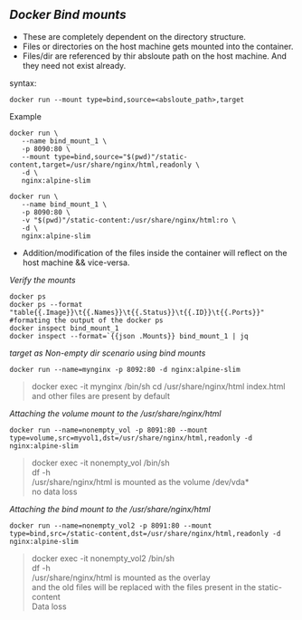 ## ***Docker Bind mounts***

* These are completely dependent on the directory structure.
* Files or directories on the host machine gets mounted into the container.
* Files/dir are referenced by thir absloute path on the host machine. And they need not exist already.

syntax:
```
docker run --mount type=bind,source=<absloute_path>,target
```
Example 
```
docker run \
   --name bind_mount_1 \
   -p 8090:80 \
   --mount type=bind,source="$(pwd)"/static-content,target=/usr/share/nginx/html,readonly \
   -d \
   nginx:alpine-slim
```
```
docker run \
   --name bind_mount_1 \
   -p 8090:80 \
   -v "$(pwd)"/static-content:/usr/share/nginx/html:ro \
   -d \
   nginx:alpine-slim
```
* Addition/modification of the files inside the container will reflect on the host machine && vice-versa.

*Verify the mounts*
```
docker ps
docker ps --format "table{{.Image}}\t{{.Names}}\t{{.Status}}\t{{.ID}}\t{{.Ports}}"     #formating the output of the docker ps 
docker inspect bind_mount_1
docker inspect --format=`{{json .Mounts}} bind_mount_1 | jq
```

*target as Non-empty dir scenario using bind mounts*
```
docker run --name=mynginx -p 8092:80 -d nginx:alpine-slim
```
> docker exec -it mynginx /bin/sh
> cd /usr/share/nginx/html
> index.html and other files are present by default

*Attaching the volume mount to the /usr/share/nginx/html*
```
docker run --name=nonempty_vol -p 8091:80 --mount type=volume,src=myvol1,dst=/usr/share/nginx/html,readonly -d nginx:alpine-slim
```
> docker exec -it nonempty_vol /bin/sh \
> df -h \
> /usr/share/nginx/html is mounted as the volume /dev/vda* \
> no data loss

*Attaching the bind mount to the /usr/share/nginx/html*

```
docker run --name=nonempty_vol2 -p 8091:80 --mount type=bind,src=/static-content,dst=/usr/share/nginx/html,readonly -d nginx:alpine-slim
```
> docker exec -it nonempty_vol2 /bin/sh \
> df -h \
> /usr/share/nginx/html is mounted as the overlay \
> and the old files will be replaced with the files present in the static-content \
> Data loss 



   


